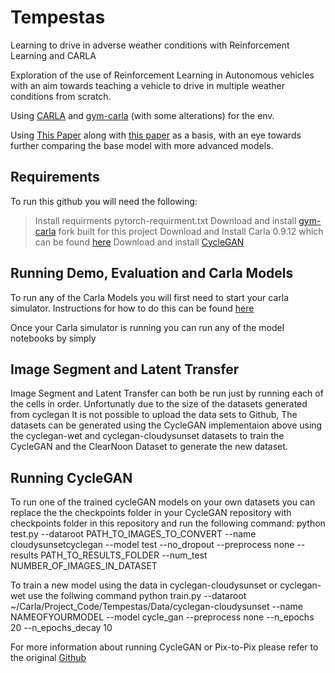 # Tempestas
Learning to drive in adverse weather conditions with Reinforcement Learning and CARLA

Exploration of the use of Reinforcement Learning in Autonomous vehicles with an aim towards teaching a vehicle to drive in multiple weather conditions from scratch.

Using [CARLA](https://carla.org/) and [gym-carla](https://github.com/cjy1992/gym-carla) (with some alterations) for the env.

Using [This Paper](https://arxiv.org/abs/1902.03765) along with [this paper](https://arxiv.org/abs/1807.01001) as a basis, with an eye towards further comparing the base model with more advanced models.


## Requirements 

To run this github you will need the following:

> Install requirments pytorch-requirment.txt
> Download and install [gym-carla](https://github.com/rbuckley25/gym-carla) fork built for this project
> Download and Install Carla 0.9.12 which can be found [here](https://github.com/carla-simulator/carla/releases/tag/0.9.12/)
> Download and install [CycleGAN](https://github.com/junyanz/pytorch-CycleGAN-and-pix2pix)

## Running Demo, Evaluation and Carla Models

To run any of the Carla Models you will first need to start your carla simulator. Instructions for how to do this can be found [here](https://carla.readthedocs.io/en/latest/start_quickstart/#running-carla)

Once your Carla simulator is running you can run any of the model notebooks by simply 



## Image Segment and Latent Transfer

Image Segment and Latent Transfer can both be run just by running each of the cells in order. 
Unfortunatly due to the size of the datasets generated from cyclegan It is not possible to upload the data sets to Github, The datasets can be generated using the CycleGAN implementaion above using the cyclegan-wet and cyclegan-cloudysunset datasets to train the CycleGAN and the ClearNoon Dataset to generate the new dataset.


## Running CycleGAN

To run one of the trained cycleGAN models on your own datasets you can replace the the checkpoints folder in your CycleGAN repository with checkpoints folder in this repository and run the following command:
    python test.py --dataroot PATH_TO_IMAGES_TO_CONVERT --name cloudysunsetcyclegan --model test --no_dropout --preprocess none --results PATH_TO_RESULTS_FOLDER --num_test NUMBER_OF_IMAGES_IN_DATASET

To train a new model using the data in cyclegan-cloudysunset or cyclegan-wet use the follwing command
    python train.py --dataroot ~/Carla/Project_Code/Tempestas/Data/cyclegan-cloudysunset --name NAMEOFYOURMODEL --model cycle_gan --preprocess none --n_epochs 20 --n_epochs_decay 10

For more information about running CycleGAN or Pix-to-Pix please refer to the original [Github](https://github.com/junyanz/pytorch-CycleGAN-and-pix2pix)